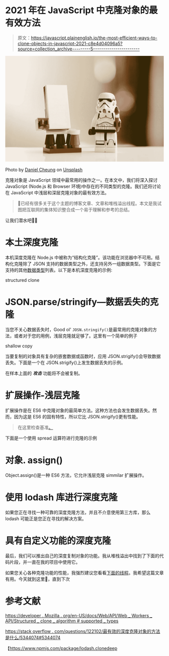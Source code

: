 # 2021 年在 JavaScript 中克隆对象的最有效方法

> 原文：<https://javascript.plainenglish.io/the-most-efficient-ways-to-clone-objects-in-javascript-2021-c8e4d04096a5?source=collection_archive---------5----------------------->

![](img/231bdd56cf43671ffb089ae0bb8ee039.png)

Photo by [Daniel Cheung](https://unsplash.com/@danielkcheung?utm_source=unsplash&utm_medium=referral&utm_content=creditCopyText) on [Unsplash](https://unsplash.com/s/photos/star-war?utm_source=unsplash&utm_medium=referral&utm_content=creditCopyText)

克隆对象是 JavaScript 领域中最常用的操作之一。在本文中，我们将深入探讨 JavaScript (Node.js 和 Browser 环境)中存在的不同类型的克隆。我们还将讨论在 JavaScript 中浅层和深层克隆对象的最有效方法。

> 📝已经有很多关于这个主题的博客文章、文章和堆栈溢出线程。本文是我试图把互联网的集体知识整合成一个易于理解和参考的总结。

让我们潜水吧🏄‍♀️

# **本土深度克隆**

本机深度克隆在 Node.js 中被称为“结构化克隆”。该功能在浏览器中不可用。结构化克隆除了 JSON 支持的数据类型之外，还支持另外一组数据类型。下面是它支持的其他[数据类型](https://developer.mozilla.org/en-US/docs/Web/API/Web_Workers_API/Structured_clone_algorithm#supported_types)列表。以下是本机深度克隆的示例:

structured clone

# JSON.parse/stringify—数据丢失的克隆

当您不关心数据丢失时，Good ol' `JOSN.stringify()`是最常用的克隆对象的方法，或者对于您的用例，浅层克隆就足够了。这里有一个简单的例子

shallow copy

当要复制的对象具有复杂的嵌套数据或函数时，应用 JSON.strigify()会导致数据丢失。下面是一个在 JSON.strigify()上发生数据丢失的示例。

在样本上面的 ***攻击*** 功能将不会被复制。

# 扩展操作-浅层克隆

扩展操作是在 ES6 中克隆对象的最简单方法。这种方法也会发生数据丢失。然而，因为这是 ES6 的固有特性，所以它比 JSON.strigify()更有性能。

> 在这里检查基准[。](http://jsben.ch/#/bWfk9)

下面是一个使用 spread 运算符进行克隆的示例

# 对象. assign()

Object.assign()是一种 ES6 方法，它允许浅层克隆 simmilar 扩展操作。

# 使用 lodash 库进行深度克隆

如果您正在寻找一种可靠的深度克隆方法，并且不介意使用第三方库，那么 lodash 可能正是您正在寻找的解决方案。

# 具有自定义功能的深度克隆

最后，我们可以推出自己的深度复制对象的功能。我从堆栈溢出中找到了下面的代码片段，并一直在我的项目中使用它。

如果您关心各种克隆功能的性能，我强烈建议您看看[下面的线程](https://jsben.ch/KVQLd)。我希望这篇文章有用。今天就到这里🙂，直到下次

# **参考文献**

[https://developer . Mozilla . org/en-US/docs/Web/API/Web _ Workers _ API/Structured _ clone _ algorithm # supported _ types](https://developer.mozilla.org/en-US/docs/Web/API/Web_Workers_API/Structured_clone_algorithm#supported_types)

[https://stack overflow . com/questions/122102/最有效的深度克隆对象的方法是什么/5344074#5344074](https://stackoverflow.com/questions/122102/what-is-the-most-efficient-way-to-deep-clone-an-object-in-javascript/5344074#5344074)

【https://www.npmjs.com/package/lodash.clonedeep 